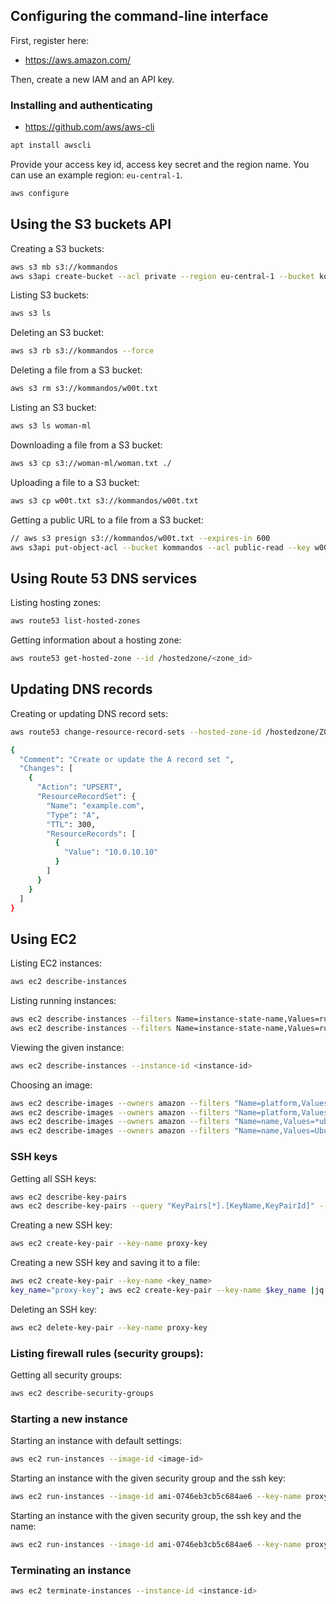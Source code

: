## Configuring the command-line interface

First, register here:

 - https://aws.amazon.com/

Then, create a new IAM and an API key.

### Installing and authenticating

- https://github.com/aws/aws-cli

```bash
apt install awscli
```

Provide your access key id, access key secret and the region name.
You can use an example region: `eu-central-1`.

```bash
aws configure
```

## Using the S3 buckets API

Creating a S3 buckets:

```bash
aws s3 mb s3://kommandos
aws s3api create-bucket --acl private --region eu-central-1 --bucket kommandos --create-bucket-configuration LocationConstraint=eu-central-1
```

Listing S3 buckets:

```bash
aws s3 ls
```

Deleting an S3 bucket:

```bash
aws s3 rb s3://kommandos --force
```

Deleting a file from a S3 bucket:

```bash
aws s3 rm s3://kommandos/w00t.txt
```

Listing an S3 bucket:

```bash
aws s3 ls woman-ml
```

Downloading a file from a S3 bucket:

```bash
aws s3 cp s3://woman-ml/woman.txt ./
```

Uploading a file to a S3 bucket:

```bash
aws s3 cp w00t.txt s3://kommandos/w00t.txt
```

Getting a public URL to a file from a S3 bucket:

```bash
// aws s3 presign s3://kommandos/w00t.txt --expires-in 600
aws s3api put-object-acl --bucket kommandos --acl public-read --key w00t.txt
```


## Using Route 53 DNS services

Listing hosting zones:

```bash
aws route53 list-hosted-zones
```

Getting information about a hosting zone:

```bash
aws route53 get-hosted-zone --id /hostedzone/<zone_id>
```

## Updating DNS records

Creating or updating DNS record sets:

```bash
aws route53 change-resource-record-sets --hosted-zone-id /hostedzone/Z00860311Z1Z6UDR5DYPQ --change-batch file://aws-route53-configuration.json

{
  "Comment": "Create or update the A record set ",
  "Changes": [
    {
      "Action": "UPSERT",
      "ResourceRecordSet": {
        "Name": "example.com",
        "Type": "A",
        "TTL": 300,
        "ResourceRecords": [
          {
            "Value": "10.0.10.10"
          }
        ]
      }
    }
  ]
}
```

## Using EC2

Listing EC2 instances:

```bash
aws ec2 describe-instances
```

Listing running instances:

```bash
aws ec2 describe-instances --filters Name=instance-state-name,Values=running
aws ec2 describe-instances --filters Name=instance-state-name,Values=running --query 'Reservations[*].Instances[*].[InstanceId,InstanceType,KeyName,PublicIpAddress]' --output text
```

Viewing the given instance:

```bash
aws ec2 describe-instances --instance-id <instance-id>
```

Choosing an image:

```bash
aws ec2 describe-images --owners amazon --filters "Name=platform,Values=windows"
aws ec2 describe-images --owners amazon --filters "Name=platform,Values=windows" --query "Images[*].[ImageId,State,Description]"
aws ec2 describe-images --owners amazon --filters "Name=name,Values=*ubuntu*server*" --query "Images[*].[ImageId,Description,PlatformDetails]"
aws ec2 describe-images --owners amazon --filters "Name=name,Values=Ubuntu*20.04*" --query "Images[*].[ImageId,Description,PlatformDetails]"
```

### SSH keys

Getting all SSH keys:

```bash
aws ec2 describe-key-pairs
aws ec2 describe-key-pairs --query "KeyPairs[*].[KeyName,KeyPairId]" --output text
```

Creating a new SSH key:

```bash
aws ec2 create-key-pair --key-name proxy-key
```

Creating a new SSH key and saving it to a file:

```bash
aws ec2 create-key-pair --key-name <key_name>
key_name="proxy-key"; aws ec2 create-key-pair --key-name $key_name |jq '.KeyMaterial' |sed 's/\\n/\n/g' |sed 's/"//g' > $key_name
```

Deleting an SSH key:

```bash
aws ec2 delete-key-pair --key-name proxy-key
```

### Listing firewall rules (security groups):

Getting all security groups:

```bash
aws ec2 describe-security-groups
```

### Starting a new instance

Starting an instance with default settings:

```bash
aws ec2 run-instances --image-id <image-id>
```

Starting an instance with the given security group and the ssh key:

```bash
aws ec2 run-instances --image-id ami-0746eb3cb5c684ae6 --key-name proxy-key --security-group-ids sg-0fb4d9f16681519ea --instance-type t2.micro
```

Starting an instance with the given security group, the ssh key and the name:

```bash
aws ec2 run-instances --image-id ami-0746eb3cb5c684ae6 --key-name proxy-key --security-group-ids sg-0fb4d9f16681519ea --instance-type t2.micro --tag-specifications 'ResourceType=instance,Tags=[{Key=Name,Value=My-Awesome-Instance}]'
```

### Terminating an instance

```bash
aws ec2 terminate-instances --instance-id <instance-id>
```
